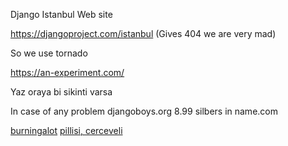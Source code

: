 Django Istanbul Web site

<https://djangoproject.com/istanbul> (Gives 404 we are very mad)

So we use tornado

<https://an-experiment.com/>

Yaz oraya bi sikinti varsa

In case of any problem djangoboys.org 8.99 silbers in name.com

[burningalot](https://static.djangoproject.com/img/fundraising-heart.cd6bb84ffd33.svg)
[pillisi, cerceveli](https://github.com/djangoist/djangoist.org/blob/master/burning.svg)
